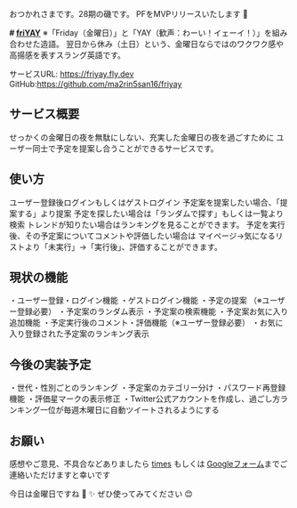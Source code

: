 おつかれさまです。28期の磯です。
PFをMVPリリースいたします :raised_hands: 

 **# [friYAY](https://friyay.fly.dev/)**
※「Friday（金曜日）」と「YAY（歓声：わーい！イェーイ！）」を組み合わせた造語。
翌日から休み（土日）という、金曜日ならではのワクワク感や高揚感を表すスラング英語です。

サービスURL: https://friyay.fly.dev
GitHub:https://github.com/ma2rin5san16/friyay

## **サービス概要**
せっかくの金曜日の夜を無駄にしない、充実した金曜日の夜を過ごすために
ユーザー同士で予定を提案し合うことができるサービスです。

## **使い方**
ユーザー登録後ログインもしくはゲストログイン
予定案を提案したい場合、「提案する」より提案
予定を探したい場合は「ランダムで探す」もしくは一覧より検索
トレンドが知りたい場合はランキングを見ることができます。
予定を実行後、その予定案についてコメントや評価したい場合は
マイページ→気になるリストより「未実行」→「実行後」、評価することができます。

## **現状の機能**
・ユーザー登録・ログイン機能
・ゲストログイン機能
・予定の提案 （※ユーザー登録必要）
・予定案のランダム表示
・予定案の検索機能
・予定案お気に入り追加機能
・予定実行後のコメント・評価機能（※ユーザー登録必要）
・お気に入り登録された予定案のランキング表示

## **今後の実装予定**
・世代・性別ごとのランキング
・予定案のカテゴリー分け
・パスワード再登録機能
・評価星マークの表示修正
・Twitter公式アカウントを作成し、過ごし方ランキング一位が毎週木曜日に自動ツイートされるようにする  

## **お願い**
感想やご意見、不具合などありましたら
[times](https://chat.runteq.jp/runteq/channels/times_28_iso_matsuri) もしくは  [Googleフォーム](https://docs.google.com/forms/d/e/1FAIpQLSfngOjZi8SVp64bZEQzo5HiIxU4zVYXxapEe9dqADCDG0T4Yg/viewform?usp=sf_link)までご連絡いただけますと幸いです

今日は金曜日ですね :man_dancing:  :sparkles: 
ぜひ使ってみてください :blush: 